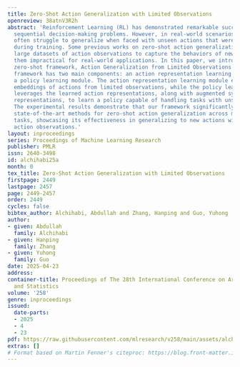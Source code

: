 ```yaml
---
title: Zero-Shot Action Generalization with Limited Observations
openreview: 38atnV3R2h
abstract: 'Reinforcement Learning (RL) has demonstrated remarkable success in solving
  sequential decision-making problems. However, in real-world scenarios, RL agents
  often struggle to generalize when faced with unseen actions that were not encountered
  during training. Some previous works on zero-shot action generalization rely on
  large datasets of action observations to capture the behaviors of new actions, making
  them impractical for real-world applications. In this paper, we introduce a novel
  zero-shot framework, Action Generalization from Limited Observations (AGLO). Our
  framework has two main components: an action representation learning module and
  a policy learning module. The action representation learning module extracts discriminative
  embeddings of actions from limited observations, while the policy learning module
  leverages the learned action representations, along with augmented synthetic action
  representations, to learn a policy capable of handling tasks with unseen actions.
  The experimental results demonstrate that our framework significantly outperforms
  state-of-the-art methods for zero-shot action generalization across multiple benchmark
  tasks, showcasing its effectiveness in generalizing to new actions with minimal
  action observations.'
layout: inproceedings
series: Proceedings of Machine Learning Research
publisher: PMLR
issn: 2640-3498
id: alchihabi25a
month: 0
tex_title: Zero-Shot Action Generalization with Limited Observations
firstpage: 2449
lastpage: 2457
page: 2449-2457
order: 2449
cycles: false
bibtex_author: Alchihabi, Abdullah and Zhang, Hanping and Guo, Yuhong
author:
- given: Abdullah
  family: Alchihabi
- given: Hanping
  family: Zhang
- given: Yuhong
  family: Guo
date: 2025-04-23
address:
container-title: Proceedings of The 28th International Conference on Artificial Intelligence
  and Statistics
volume: '258'
genre: inproceedings
issued:
  date-parts:
  - 2025
  - 4
  - 23
pdf: https://raw.githubusercontent.com/mlresearch/v258/main/assets/alchihabi25a/alchihabi25a.pdf
extras: []
# Format based on Martin Fenner's citeproc: https://blog.front-matter.io/posts/citeproc-yaml-for-bibliographies/
---
```

